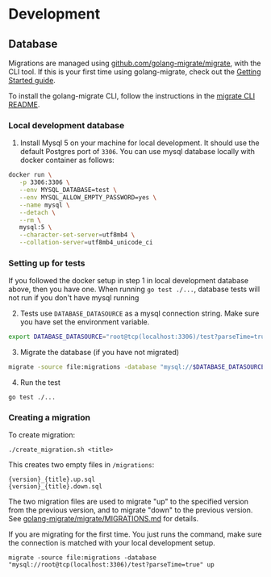 # Development

## Database

Migrations are managed using [github.com/golang-migrate/migrate](https://github.com/golang-migrate/migrate), with the CLI tool.
If this is your first time using golang-migrate, check out the [Getting Started guide](https://github.com/golang-migrate/migrate/blob/master/GETTING_STARTED.md).

To install the golang-migrate CLI, follow the instructions in the [migrate CLI README](https://github.com/golang-migrate/migrate/blob/master/cmd/migrate/README.md).

### Local development database

1. Install Mysql 5 on your machine for local development. It should use the default Postgres port of `3306`.
You can use mysql database locally with docker container as follows:

```sh
docker run \
   -p 3306:3306 \
   --env MYSQL_DATABASE=test \
   --env MYSQL_ALLOW_EMPTY_PASSWORD=yes \
   --name mysql \
   --detach \
   --rm \
   mysql:5 \
   --character-set-server=utf8mb4 \
   --collation-server=utf8mb4_unicode_ci
```

### Setting up for tests

If you followed the docker setup in step 1 in local development database above, then you have one.
When running `go test ./...`, database tests will not run if you don't have mysql running

2. Tests use `DATABASE_DATASOURCE` as a mysql connection string. Make sure you have set the environment variable.

```sh
export DATABASE_DATASOURCE="root@tcp(localhost:3306)/test?parseTime=true"
```

3. Migrate the database (if you have not migrated)

```sh
migrate -source file:migrations -database "mysql://$DATABASE_DATASOURCE" up
```

4. Run the test

```
go test ./...
```

### Creating a migration

To create migration:

```
./create_migration.sh <title>
```

This creates two empty files in `/migrations`:

```
{version}_{title}.up.sql
{version}_{title}.down.sql
```

The two migration files are used to migrate "up" to the specified version from the previous version, and to migrate "down" to the previous version. See [golang-migrate/migrate/MIGRATIONS.md](https://github.com/golang-migrate/migrate/blob/master/MIGRATIONS.md) for details.

If you are migrating for the first time. You just runs the command, make sure the connection is matched with your local development setup.

```
migrate -source file:migrations -database "mysql://root@tcp(localhost:3306)/test?parseTime=true" up
```
